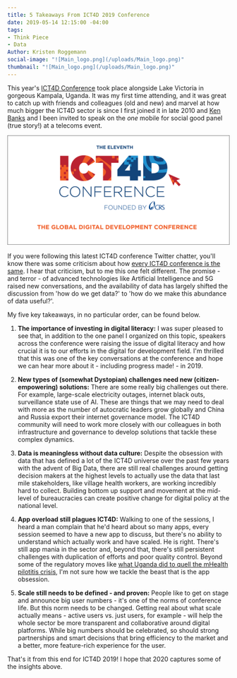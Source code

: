 ```yaml
---
title: 5 Takeaways From ICT4D 2019 Conference
date: 2019-05-14 12:15:00 -04:00
tags:
- Think Piece
- Data
Author: Kristen Roggemann
social-image: "![Main_logo.png](/uploads/Main_logo.png)"
thumbnail: "![Main_logo.png](/uploads/Main_logo.png)"
---
```


This year's [ICT4D Conference](https://www.ict4dconference.org/) took place alongside Lake Victoria in gorgeous Kampala, Uganda. It was my first time attending, and it was great to catch up with friends and colleagues (old and new) and marvel at how much bigger the ICT4D sector is since I first joined it in late 2010 and [Ken Banks](https://twitter.com/kiwanja) and I been invited to speak on the *one* mobile for social good panel (true story!) at a telecoms event.

![Main_logo.png](/uploads/Main_logo.png)

If you were following this latest ICT4D conference Twitter chatter, you'll know there was some criticism about how [every ICT4D conference is the same](https://twitter.com/kiwanja/status/1123839831136718850). I hear that criticism, but to me this one felt different. The promise - and terror - of advanced technologies like Artificial Intelligence and 5G raised new conversations, and the availability of data has largely shifted the discussion from 'how do we get data?' to 'how do we make this abundance of data useful?'.

My five key takeaways, in no particular order, can be found below.

1. **The importance of investing in digital literacy:** I was super pleased to see that, in addition to the one panel I organized on this topic, speakers across the conference were raising the issue of digital literacy and how crucial it is to our efforts in the digital for development field. I'm thrilled that this was one of the key conversations at the conference and hope we can hear more about it - including progress made! - in 2019.

2. **New types of (somewhat Dystopian) challenges need new (citizen-empowering) solutions:** There are some really big challenges out there. For example, large-scale electricity outages, internet black outs, surveillance state use of AI. These are things that we may need to deal with more as the number of autocratic leaders grow globally and China and Russia export their internet governance model. The ICT4D community will need to work more closely with our colleagues in both infrastructure and governance to develop solutions that tackle these complex dynamics.

3. **Data is meaningless without data culture:** Despite the obsession with data that has defined a lot of the ICT4D universe over the past few years with the advent of Big Data, there are still real challenges around getting decision makers at the highest levels to actually use the data that last mile stakeholders, like village health workers, are working incredibly hard to collect. Building bottom up support and movement at the mid-level of bureaucracies can create positive change for digital policy at the national level.

4. **App overload still plagues ICT4D:** Walking to one of the sessions, I heard a man complain that he'd heard about so many apps, every session seemed to have a new app to discuss, but there's no ability to understand which actually work and have scaled. He is right. There's still app mania in the sector and, beyond that, there's still persistent challenges with duplication of efforts and poor quality control. Beyond some of the regulatory moves like [what Uganda did to quell the mHealth pilotitis crisis](https://www.ictworks.org/ugandan-mhealth-moratorium-good-thing/#.XNsR9xRKiUl), I'm not sure how we tackle the beast that is the app obsession.

5. **Scale still needs to be defined - and proven:** People like to get on stage and announce big user numbers - it's one of the norms of conference life. But this norm needs to be changed. Getting real about what scale actually means - active users vs. just users, for example - will help the whole sector be more transparent and collaborative around digital platforms. While big numbers should be celebrated, so should strong partnerships and smart decisions that bring efficiency to the market and a better, more feature-rich experience for the user.

That's it from this end for ICT4D 2019! I hope that 2020 captures some of the insights above.